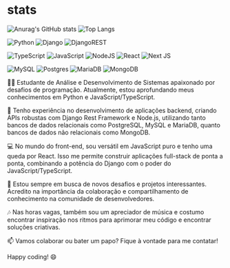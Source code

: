 # stats
![Anurag's GitHub stats](https://github-readme-stats.vercel.app/api?username=staviasz&show_icons=true&theme=highcontrast)
![Top Langs](https://github-readme-stats.vercel.app/api/top-langs/?username=staviasz&show_icons=true&theme=highcontrast)


![Python](https://img.shields.io/badge/python-3670A0?style=for-the-badge&logo=python&logoColor=ffdd54)
![Django](https://img.shields.io/badge/django-%23092E20.svg?style=for-the-badge&logo=django&logoColor=white)
![DjangoREST](https://img.shields.io/badge/DJANGO-REST-ff1709?style=for-the-badge&logo=django&logoColor=white&color=ff1709&labelColor=gray)


![TypeScript](https://img.shields.io/badge/typescript-%23007ACC.svg?style=for-the-badge&logo=typescript&logoColor=white)
![JavaScript](https://img.shields.io/badge/javascript-%23323330.svg?style=for-the-badge&logo=javascript&logoColor=%23F7DF1E)
![NodeJS](https://img.shields.io/badge/node.js-6DA55F?style=for-the-badge&logo=node.js&logoColor=white)
![React](https://img.shields.io/badge/react-%2320232a.svg?style=for-the-badge&logo=react&logoColor=%2361DAFB)
![Next JS](https://img.shields.io/badge/Next-black?style=for-the-badge&logo=next.js&logoColor=white)


![MySQL](https://img.shields.io/badge/mysql-%2300f.svg?style=for-the-badge&logo=mysql&logoColor=white)
![Postgres](https://img.shields.io/badge/postgres-%23316192.svg?style=for-the-badge&logo=postgresql&logoColor=white)
![MariaDB](https://img.shields.io/badge/MariaDB-003545?style=for-the-badge&logo=mariadb&logoColor=white)
![MongoDB](https://img.shields.io/badge/MongoDB-%234ea94b.svg?style=for-the-badge&logo=mongodb&logoColor=white)





👨‍💻 Estudante de Análise e Desenvolvimento de Sistemas apaixonado por desafios de programação. Atualmente, estou aprofundando meus conhecimentos em Python e JavaScript/TypeScript.

🔧 Tenho experiência no desenvolvimento de aplicações backend, criando APIs robustas com Django Rest Framework e Node.js, utilizando tanto bancos de dados relacionais como PostgreSQL, MySQL e MariaDB, quanto bancos de dados não relacionais como MongoDB.

💻 No mundo do front-end, sou versátil em JavaScript puro e tenho uma queda por React. Isso me permite construir aplicações full-stack de ponta a ponta, combinando a potência do Django com o poder do JavaScript/TypeScript.

🚀 Estou sempre em busca de novos desafios e projetos interessantes. Acredito na importância da colaboração e compartilhamento de conhecimento na comunidade de desenvolvedores.

🎶 Nas horas vagas, também sou um apreciador de música e costumo encontrar inspiração nos ritmos para aprimorar meu código e encontrar soluções criativas.

📫 Vamos colaborar ou bater um papo? Fique à vontade para me contatar!

Happy coding! 😄









